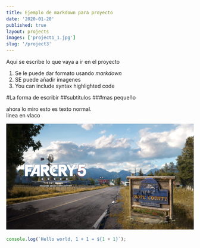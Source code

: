 ```yaml
---
title: Ejemplo de markdown para proyecto
date: '2020-01-20'
published: true
layout: projects
images: ['project1_1.jpg']
slug: '/project3'
---
```


Aquí se escribe lo que vaya a ir en el proyecto

1. Se le puede dar formato usando *markdown*
2. SE puede añadir imagenes
3. You can include syntax highlighted code

#La forma de escribir
##subtitulos
###mas pequeño

ahora lo miro esto es texto normal. <br/>
linea en vlaco


![Hopper The Rabbit](../images/project1/project1_1.jpg)

```js
console.log(`Hello world, 1 + 1 = ${1 + 1}`);
```
